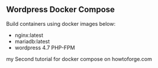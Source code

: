 ## Wordpress Docker Compose

Build containers using docker images below:

* nginx:latest
* mariadb:latest
* wordpress 4.7 PHP-FPM

my Second tutorial for docker compose on howtoforge.com
